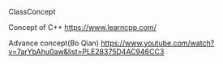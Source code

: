ClassConcept

Concept of C++ 
https://www.learncpp.com/

Advance concept(Bo Qian)
https://www.youtube.com/watch?v=7arYbAhu0aw&list=PLE28375D4AC946CC3
